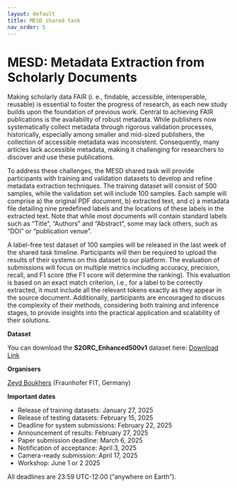 ```yaml
---
layout: default
title: MESD shared task
nav_order: 5
---
```


# MESD: Metadata Extraction from Scholarly Documents

Making scholarly data FAIR (i. e., findable, accessible, interoperable, reusable) is essential to foster the progress of research, as each new study builds upon the foundation of previous work. Central to achieving FAIR publications is the availability of robust metadata. While publishers now systematically collect metadata through rigorous validation processes, historically, especially among smaller and mid-sized publishers, the collection of accessible metadata was inconsistent. Consequently, many articles lack accessible metadata, making it challenging for researchers to discover and use these publications.

To address these challenges, the MESD shared task will provide participants with training and validation datasets to develop and refine metadata extraction techniques. The training dataset will consist of 500 samples, while the validation set will include 100 samples. Each sample will comprise a) the original PDF document, b) extracted text, and c) a metadata file detailing nine predefined labels and the locations of these labels in the extracted text. Note that while most documents will contain standard labels such as “Title”, “Authors” and “Abstract”, some may lack others, such as “DOI” or “publication venue”.

A label-free test dataset of 100 samples will be released in the last week of the shared task timeline. Participants will then be required to upload the results of their systems on this dataset to our platform. The evaluation of submissions will focus on multiple metrics including accuracy, precision, recall, and F1 score (the F1 score will determine the ranking). This evaluation is based on an exact match criterion, i.e., for a label to be correctly extracted, it must include all the relevant tokens exactly as they appear in the source document. Additionally, participants are encouraged to discuss the complexity of their methods, considering both training and inference stages, to provide insights into the practical application and scalability of their solutions.

**Dataset**

You can download the **S2ORC_Enhanced500v1** dataset here: [Download Link](https://github.com/zeyd31/S2ORC_Exp500v1)

**Organisers**

[Zeyd Boukhers](zeyd.boukhers@fit.fraunhofer.de) (Fraunhofer FIT, Germany)

**Important dates**

* Release of training datasets: January 27, 2025
* Release of testing datasets: February 15, 2025
* Deadline for system submissions: February 22, 2025
* Announcement of results: February 27, 2025
* Paper submission deadline: March 6, 2025
* Notification of acceptance: April 3, 2025
* Camera-ready submission: April 17, 2025
* Workshop: June 1 or 2 2025

All deadlines are 23:59 UTC-12:00 (“anywhere on Earth”).
